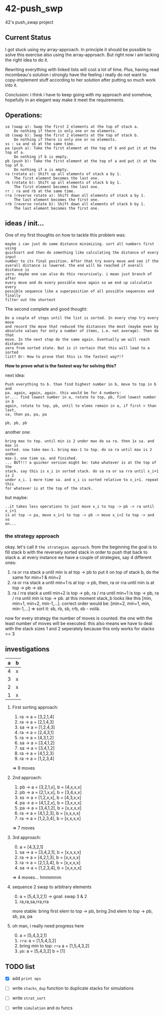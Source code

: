 # 42-push_swp

42's push_swap project

## Current Status

I got stuck using my array-approach. In principle it should be possible to
solve this exercise also using the array-approach. But right now i am lacking
the right idea to do it.

Rewriting everything with linked lists will cost a lot of time. Plus, having
read mcombeau's solution i strongly have the feeling i really do not want to
copy-implement stuff according to her solution after putting so much work into
it.

Conclusion: i think i have to keep going with my approach and somehow,
hopefully in an elegant way make it meet the requirements.


## Operations:

    sa (swap a): Swap the first 2 elements at the top of stack a.
        Do nothing if there is only one or no elements.
    sb (swap b): Swap the first 2 elements at the top of stack b.
        Do nothing if there is only one or no elements.
    ss : sa and sb at the same time.
    pa (push a): Take the first element at the top of b and put it at the top of a.
        Do nothing if b is empty.
    pb (push b): Take the first element at the top of a and put it at the top of b.
        Do nothing if a is empty.
    ra (rotate a): Shift up all elements of stack a by 1.
        The first element becomes the last one.
    rb (rotate b): Shift up all elements of stack b by 1.
        The first element becomes the last one.
    rr : ra and rb at the same time.
    rra (reverse rotate a): Shift down all elements of stack a by 1.
        The last element becomes the first one.
    rrb (reverse rotate b): Shift down all elements of stack b by 1.
        The last element becomes the first one.

## ideas / init...

One of my first thoughts on how to tackle this problem was: 

    maybe i can just do some distance minimizing. sort all numbers first using
    quicksort and then do something like calculating the distance of every input
    number to its final position. After that try every move and see if the
    overall distance is lowered. the end will be reached if overall distance is
    zero. maybe one can also do this recursively. i mean just branch of after
    every move and do every possible move again so we end up calculatin every
    possible sequence like a superposition of all possible sequences and finally
    filter out the shortest

The second complete and good thought:

    Do a couple of steps until the list is sorted. In every step try every move
    and record the move that reduced the distances the most (maybe even by
    absolute values for only a number of items, i.e. not average). Then do that
    move. In the next step do the same again. Eventually we will reach distance
    zero from sorted state. But is it certain that this will lead to a sorted
    list? Or: How to prove that this is the fastest way?!?

**How to prove what is the fastest way for solving this?**

next idea:

    Push everything to b. than find highest number in b, move to top in b and
    pa. again, again, again. this would be for 4 numbers:
    or.... find lowest number in a, rotate to top, pb, find lowest number in b
    again, rotate to top, pb, until to elems remain in a, if first > than last,
    sa, then pa, pa, pa

    pb, pb, pb

another one:

    bring max to top. until min is 2 under max do sa ra. then 1x sa. and max is
    sorted. now take max-1. bring max-1 to top. do sa ra until max is 2 under
    max-1. one time sa. and finished.
    ... BUT!!! a quicker version might be: take whatever is at the top of the
    stack. say this is x_i in sorted stack. do sa ra or sa rra until x_i+1 is 2
    under x_i. 1 more time sa. and x_i is sorted relative to x_i+1. repeat this
    for whatever is at the top of the stack.

but maybe:

    ..it takes less operations to just move x_i to top -> pb -> ra until x_i+1
    is at top -> pa, move x_i+1 to top -> pb -> move x_i+2 to top -> and so
    on...

### the strategy approach

okay. let's call it `the strategies approach`. from the beginning the goal
is to fill stack b with the reversely sorted stack in order to push that
back to stack a. at every instance we have a couple of strategies, say 4
different ones:

1. ra or rra stack a until min is at top -> pb to put it on top of stack b,
    do the same for min+1 & min+2
2. ra or rra stack a until min+1 is at top -> pb, then, ra or rra until min
    is at top -> pb -> sb
3. ra / rra stack a until min+2 is top -> pb, ra / rra until min+1 is top ->
    pb, ra / rra until min is top -> pb. at this moment stack_b looks like
    this [min, min+1, min+2, min-1,...]. correct order would be: [min+2,
    min+1, min, min-1,...] => sort it: sb, rb, sb, rrb, sb - voilá.

now for every strategy the number of moves is counted. the one with the
least number of moves will be executed. this also means we have to deal with
the stack sizes 1 and 2 seperately because this only works for stacks >= 3



## investigations

 | a | b |
 | - | - |
 | 4 | x |
 | 3 | x |
 | 2 | x |
 | 1 | x |

 1) First sorting approach:
    1. ra -> a = [3,2,1,4]
    2. ra -> a = [2,1,4,3]
    3. sa -> a = [1,2,4,3]
    4. ra -> a = [2,4,3,1]
    5. ra -> a = [4,3,1,2]
    6. sa -> a = [3,4,1,2]
    7. sa -> a = [3,4,1,2]
    8. ra -> a = [4,1,2,3]
    9. ra -> a = [1,2,3,4]

    => 9 moves

 2) 2nd approach:
    1. pb -> a = [3,2,1,x], b = [4,x,x,x]
    2. pb -> a = [2,1,x,x], b = [3,4,x,x]
    3. ss -> a = [1,2,x,x], b = [4,3,x,x]
    4. pa -> a = [4,1,2,x], b = [3,x,x,x]
    5. pa -> a = [3,4,1,2], b = [x,x,x,x]
    6. ra -> a = [4,1,2,3], b = [x,x,x,x]
    7. ra -> a = [1,2,3,4], b = [x,x,x,x]

    => 7 moves

 3) 3rd approach:

    0. a = [4,3,2,1]
    1. sa -> a = [3,4,2,1], b = [x,x,x,x]
    2. ra -> a = [4,2,1,3], b = [x,x,x,x]
    3. ra -> a = [2,1,3,4], b = [x,x,x,x]
    4. sa -> a = [1,2,3,4], b = [x,x,x,x]

    => 4 moves... hmmmmm

 4) sequence 2 swap to arbitrary elements

    0. a = [5,4,3,2,1] -> goal: swap 3 & 2
    1. ra,ra,sa,rra,rra

    more stable: bring first elem to top -> pb, bring 2nd elem to top -> pb,
    sb, pa, pa

 5) oh man, i really need progress here

    0. a = [5,4,3,2,1]
    00. `rra`: a = [1,5,4,3,2]
    1. bring min to top: `rra` a = [1,5,4,3,2]
    2. `pb`: a = [5,4,3,2] b = [1]

## TODO list

- [x] add `print ops`
- [ ] write `stacks_dup` function to duplicate stacks for simulations
- [ ] write `strat_sort`
- [ ] write `simulation` and `do` funcs




